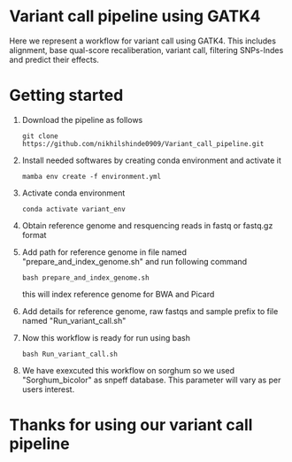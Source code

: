 # Variant call pipeline using GATK4

Here we represent a workflow for variant call using GATK4. This includes alignment, base qual-score recaliberation, variant call, filtering SNPs-Indes and predict their effects.

# Getting started
1. Download the pipeline as follows
   ```
   git clone https://github.com/nikhilshinde0909/Variant_call_pipeline.git
   ```
   
2. Install needed softwares by creating conda environment and activate it
   ```
   mamba env create -f environment.yml
   ```
   
3. Activate conda environment
   ```
   conda activate variant_env
   ```
   
4. Obtain reference genome and resquencing reads in fastq or fastq.gz format
   
5. Add path for reference genome in file named "prepare_and_index_genome.sh" and run following command
   ```
   bash prepare_and_index_genome.sh
   ``` 
   this will index reference genome for BWA and Picard
   
6. Add details for reference genome, raw fastqs and sample prefix to file named "Run_variant_call.sh"
   
7. Now this workflow is ready for run using bash
   ```
   bash Run_variant_call.sh
   ```
     
8. We have exexcuted this workflow on sorghum so we used "Sorghum_bicolor" as snpeff database. This parameter will vary as per users interest.

# Thanks for using our variant call pipeline
